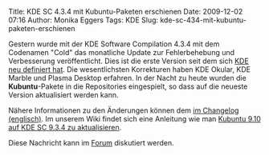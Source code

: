 Title: KDE SC 4.3.4 mit Kubuntu-Paketen erschienen
Date: 2009-12-02 07:16
Author: Monika Eggers
Tags: KDE
Slug: kde-sc-434-mit-kubuntu-paketen-erschienen

Gestern wurde mit der KDE Software Compilation 4.3.4 mit dem Codenamen
"Cold" das monatliche Update zur Fehlerbehebung und Verbesserung
veröffentlicht. Dies ist die erste Version seit dem sich [KDE neu
definiert
hat](http://www.kubuntu-de.org/nachrichten/software/kde/kde-definiert-sich-neu "Zum Artikel: KDE definiert sich neu").
Die wesentlichsten Korrekturen haben KDE Okular, KDE Marble und Plasma
Desktop erfahren. In der Nacht zu heute wurden die **Kubuntu**-Pakete in
die Repositories eingespielt, so dass auf die neueste Version
aktualisiert werden kann.


Nähere Informationen zu den Änderungen können dem [im Changelog
(englisch)](http://www.kde.org/announcements/changelogs/changelog4_3_3to4_3_4.php "Zum Changelog").
Im unserem Wiki findet sich eine Anleitung wie man [Kubuntu 9.10 auf KDE
SC 9.3.4 zu
aktualisieren](http://wiki.kubuntu-de.org/index.php?title=Installation/Upgrade/Kubuntu_9.10_auf_KDE_4.3.4_aktualisieren "Zur Aktualisierungsanleitung").


<!--break--><!--break-->

Diese Nachricht kann im
[Forum](http://forum.kubuntu-de.org/index.php?board=1.0 "Im Forum diskutieren")
diskutiert werden.



